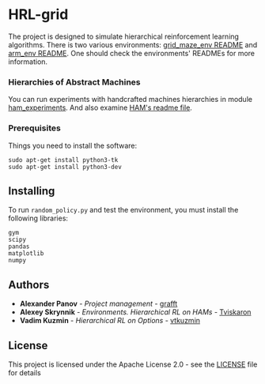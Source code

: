 # HRL-grid


The project is designed to simulate hierarchical reinforcement learning algorithms. 
There is two various environments: [grid_maze_env README](https://github.com/cog-isa/HRL-grid/blob/master/environments/grid_maze_env/GRID_MAZE_README.md) and [arm_env README](https://github.com/cog-isa/HRL-grid/blob/master/environments/arm_env/ARM_README.md). One should check the environments' READMEs for more information. 


### Hierarchies of Abstract Machines  
You can run experiments with handcrafted machines hierarchies in module [ham_experiments](https://github.com/cog-isa/HRL-grid/tree/master/HAM_new/HAM_experiments). 
And also examine [HAM's readme file](https://github.com/cog-isa/HRL-grid/blob/master/HAM_new/HAM_README.md).

### Prerequisites

Things you need to install the software:

```
sudo apt-get install python3-tk
sudo apt-get install python3-dev
```
## Installing

To run `random_policy.py` and test the environment, you must install the following libraries:
```
gym
scipy
pandas
matplotlib
numpy
```

## Authors

* **Alexander Panov** - *Project management* - [grafft](https://github.com/grafft)
* **Alexey Skrynnik** - *Environments.* *Hierarchical RL on HAMs* - [Tviskaron](https://github.com/tviskaron)
* **Vadim Kuzmin** - *Hierarchical RL on Options* - [vtkuzmin](https://github.com/vtkuzmin)


## License

This project is licensed under the Apache License 2.0 - see the [LICENSE](https://github.com/cog-isa/HRL-grid/blob/master/LICENSE) file for details

